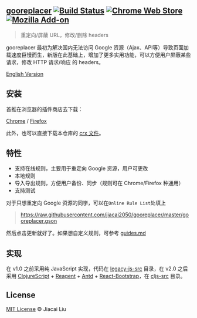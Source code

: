 
## [gooreplacer](http://liujiacai.net/gooreplacer)  [![Build Status](https://travis-ci.org/jiacai2050/gooreplacer.svg?branch=master)](https://travis-ci.org/jiacai2050/gooreplacer) [![Chrome Web Store](https://img.shields.io/chrome-web-store/v/jnlkjeecojckkigmchmfoigphmgkgbip.svg?style=plastic)](https://chrome.google.com/webstore/detail/gooreplacer/jnlkjeecojckkigmchmfoigphmgkgbip) [![Mozilla Add-on](https://img.shields.io/amo/v/gooreplacer.svg?style=plastic)](https://addons.mozilla.org/firefox/addon/gooreplacer/)

> 重定向/屏蔽 URL，修改/删除 headers

gooreplacer 最初为解决国内无法访问 Google 资源（Ajax、API等）导致页面加载速度巨慢而生，新版在此基础上，增加了更多实用功能，可以方便用户屏蔽某些请求，修改 HTTP 请求/响应 的 headers。

[English Version](README-en.md)

## 安装

首推在浏览器的插件商店去下载：

[Chrome](https://chrome.google.com/webstore/detail/gooreplacer/jnlkjeecojckkigmchmfoigphmgkgbip) / [Firefox](https://addons.mozilla.org/zh-CN/firefox/addon/gooreplacer/)

此外，也可以直接下载本仓库的 [crx 文件](gooreplacer.crx)。

## 特性

- 支持在线规则，主要用于重定向 Google 资源，用户可更改
- 本地规则
- 导入导出规则，方便用户备份、同步（规则可在 Chrome/Firefox 种通用）
- 支持测试

对于只想重定向 Google 资源的同学，可以在`Online Rule List`处填上

> https://raw.githubusercontent.com/jiacai2050/gooreplacer/master/gooreplacer.gson

然后点击更新就好了。如果想自定义规则，可参考 [guides.md](doc/guides.md)

## 实现

在 v1.0 之前采用纯 JavaScript 实现，代码在 [legacy-js-src](legacy-js-src) 目录，在 v2.0 之后采用 [ClojureScript](https://github.com/clojure/clojurescript) + [Reagent](https://github.com/reagent-project/reagent) + [Antd](https://ant.design/) + [React-Bootstrap](https://react-bootstrap.github.io/)，在 [cljs-src](cljs-src) 目录。


## License

[MIT License](http://liujiacai.net/license/MIT.html?year=2015) © Jiacai Liu
